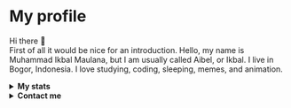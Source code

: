 # My profile

Hi there 👋
<br>
First of all it would be nice for an introduction. Hello, my name is Muhammad Ikbal Maulana, but I am usually called Aibel, or Ikbal. I live in Bogor, Indonesia. I love studying, coding, sleeping, memes, and animation. 
<br>

<!-- Stats -->
<details><summary><b>My stats</b></summary><br>

![](https://komarev.com/ghpvc/?username=iblmln&color=000000)  
<img alt = "GitHub Stats" src="https://github-readme-stats.vercel.app/api?username=iblmln&show_icons=true&hide=issues&icon_color=C9D1D9&hide_border=false&title_color=C9D1D9&text_color=8B948D&bg_color=0D1117&theme=dark">
[![GitHub Streak](http://github-readme-streak-stats.herokuapp.com?user=iblmln&theme=dark)](https://git.io/streak-stats)  
</details>

<!-- Contact me -->
<details><summary><b>Contact me</b></summary><br>
  
  <a href="https://iblmln.rf.gd/" target="_blank"><img src="https://encrypted-tbn0.gstatic.com/images?q=tbn:ANd9GcQK8qSU1nTVEoD7zOPTAANK6utW7dUTGdSO7w&usqp=CAU" width="440"></a><br>  
  <div align="left">
       <a href="https://github.com/iblmln/" target="_blank"><img src="https://shields.io/badge/iblmln-111111.svg?&style=for-the-badge&logo=github"></a>  
       <a href="https://www.instagram.com/0.iblmln/" target="_blank"><img src="https://shields.io/badge/iblmln-111111.svg?&style=for-the-badge&logo=instagram"></a>  
       <a href="https://twitter.com/0_iblmln/" target="_blank"><img src="https://shields.io/badge/iblmln-111111.svg?&style=for-the-badge&logo=twitter"></a>  
       <a href="https://www.facebook.com/0.iblmln/" target="_blank"><img src="https://shields.io/badge/iblmln-111111.svg?&style=for-the-badge&logo=facebook"></a>  
  </div>


</details>
